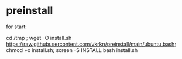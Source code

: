 # preinstall

for start:

cd /tmp ; wget -O install.sh https://raw.githubusercontent.com/vkrkn/preinstall/main/ubuntu.bash; chmod +x install.sh;
screen -S INSTALL bash install.sh